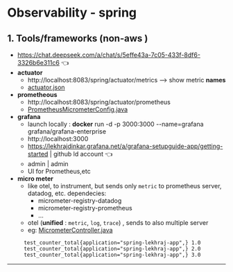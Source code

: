 # Observability - spring
## 1. Tools/frameworks (non-aws )
- https://chat.deepseek.com/a/chat/s/5effe43a-7c05-433f-8df6-3326b6e311c6 :point_left:
- **actuator**
    - http://localhost:8083/spring/actuator/metrics --> show metric **names**
    - [actuator.json](../10_Architecture/03_Miscroservice/actuator.json)
- **prometheous**
    - http://localhost:8083/spring/actuator/prometheus
    - [PrometheusMicrometerConfig.java](../src/main/java/com/lekhraj/java/spring/SB_99_RESTful_API/configuration/PrometheusMicrometerConfig.java)
- **grafana**
    - launch locally : **docker** run -d -p 3000:3000 --name=grafana grafana/grafana-enterprise
    - http://localhost:3000
    - https://lekhrajdinkar.grafana.net/a/grafana-setupguide-app/getting-started | github ld account :point_left:
    - admin | admin
    - UI for Prometheus,etc
- **micro meter**
    - like otel, to instrument, but sends only `metric` to prometheus server, datadog, etc. dependecies:
        - micrometer-registry-datadog
        - micrometer-registry-prometheus
        - ...
    - otel (**unified** : `metric`, `log`, `trace`) , sends to also multiple server
    - eg: [MicrometerController.java](../src/main/java/com/lekhraj/java/spring/SB_99_RESTful_API/controller/MicrometerController.java)
  ```text
    test_counter_total{application="spring-lekhraj-app",} 1.0
    test_counter_total{application="spring-lekhraj-app",} 2.0
    test_counter_total{application="spring-lekhraj-app",} 3.0
  ```
---

